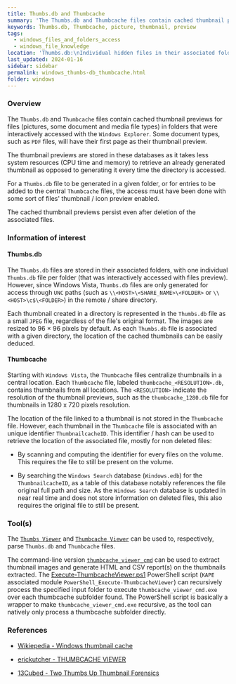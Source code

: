 ```yaml
---
title: Thumbs.db and Thumbcache
summary: 'The Thumbs.db and Thumbcache files contain cached thumbnail previews for files (pictures, some document and media file types) in folders that were interactively accessed with the Windows Explorer. Some document types, such as PDF files, will have their first page as their thumbnail preview.\n\nThe cached thumbnail previews persist even after deletion of the associated files.\n\nThe Thumbs.db files are stored in their associated folders, with one individual Thumbs.db file per folder. Since Windows Vista, Thumbs.db files are only generated for access through UNC paths (in the remote / share directory).\n\nStarting with Windows Vista, the Thumbcache files centralize thumbnails in a central location. Each Thumbcache file, labeled "thumbcache_<RESOLUTION>.db", contains thumbnails from all locations. The location of the file linked to a thumbnail is not stored in the Thumbcache file. However, an unique identifier may be used to retrieve the location of the associated file (mostly for non deleted files).'
keywords: Thumbs.db, Thumbcache, picture, thumbnail, preview
tags:
  - windows_files_and_folders_access
  - windows_file_knowledge
location: 'Thumbs.db:\nIndividual hidden files in their associated folders.\n\nStarting from Windows Vista, Thumbcache:\n<SYSTEMDRIVE>:\Users\<USERNAME>\AppData\Local\Microsoft\Windows\Explorer\thumbcache_<RESOLUTION>.db files.'
last_updated: 2024-01-16
sidebar: sidebar
permalink: windows_thumbs-db_thumbcache.html
folder: windows
---
```


### Overview

The `Thumbs.db` and `Thumbcache` files contain cached thumbnail previews for
files (pictures, some document and media file types) in folders that were
interactively accessed with the `Windows Explorer`. Some document types, such
as `PDF` files, will have their first page as their thumbnail preview.

The thumbnail previews are stored in these databases as it takes less system
resources (CPU time and memory) to retrieve an already generated thumbnail as
opposed to generating it every time the directory is accessed.

For a `Thumbs.db` file to be generated in a given folder, or for entries to be
added to the central `Thumbcache` files, the access must have been done with
some sort of files' thumbnail / icon preview enabled.

The cached thumbnail previews persist even after deletion of the associated
files.

### Information of interest

#### Thumbs.db

The `Thumbs.db` files are stored in their associated folders, with one
individual `Thumbs.db` file per folder (that was interactively accessed with
files preview). However, since Windows Vista, `Thumbs.db` files are only
generated for access through `UNC` paths (such as
`\\<HOST>\<SHARE_NAME>\<FOLDER>` or `\\<HOST>\c$\<FOLDER>`) in the remote /
share directory.

Each thumbnail created in a directory is represented in the `Thumbs.db` file as
a small `JPEG` file, regardless of the file's original format. The images are
resized to 96 × 96 pixels by default. As each `Thumbs.db` file is associated
with a given directory, the location of the cached thumbnails can be easily
deduced.

#### Thumbcache

Starting with `Windows Vista`, the `Thumbcache` files centralize thumbnails in
a central location. Each `Thumbcache` file, labeled
`thumbcache_<RESOLUTION>.db`, contains thumbnails from all locations. The
`<RESOLUTION>` indicate the resolution of the thumbnail previews, such as the
`thumbcache_1280.db` file for thumbnails in 1280 x 720 pixels resolution.

The location of the file linked to a thumbnail is not stored in the
`Thumbcache` file. However, each thumbnail in the `Thumbcache` file is
associated with an unique identifier `ThumbnailcacheID`. This identifier / hash
can be used to retrieve the location of the associated file, mostly for non
deleted files:

  - By scanning and computing the identifier for every files on the volume.
    This requires the file to still be present on the volume.

  - By searching the `Windows Search` database (`Windows.edb`) for the
    `ThumbnailcacheID`, as a table of this database notably references the file
    original full path and size. As the `Windows Search` database is updated in
    near real time and does not store information on deleted files, this also
    requires the original file to still be present.

### Tool(s)

The [`Thumbs Viewer`](https://thumbsviewer.github.io/) and
[`Thumbcache Viewer`](https://thumbcacheviewer.github.io/) can be used to,
respectively, parse `Thumbs.db` and `Thumbcache` files.

The command-line version
[`thumbcache_viewer_cmd`](https://thumbcacheviewer.github.io/#Thumbcache_Viewer_CMD)
can be used to extract thumbnail images and generate HTML and CSV report(s) on
the thumbnails extracted. The
[Execute-ThumbcacheViewer.ps1](https://gist.github.com/Qazeer/cb3a0cf306bc1f75a2d5a8cef5b9ffa9)
PowerShell script (`KAPE` associated module
`PowerShell_Execute-ThumbcacheViewer`) can recursively process the specified
input folder to execute `thumbcache_viewer_cmd.exe` over each thumbcache
subfolder found. The PowerShell script is basically a wrapper to make
`thumbcache_viewer_cmd.exe` recursive, as the tool can natively only process a
thumbcache subfolder directly.

### References

  - [Wikiepedia - Windows thumbnail cache](https://en.wikipedia.org/wiki/Windows_thumbnail_cache)

  - [erickutcher - THUMBCACHE VIEWER](https://thumbcacheviewer.github.io/)

  - [13Cubed - Two Thumbs Up Thumbnail Forensics](https://www.youtube.com/watch?v=5efCp1VXhfQ)
